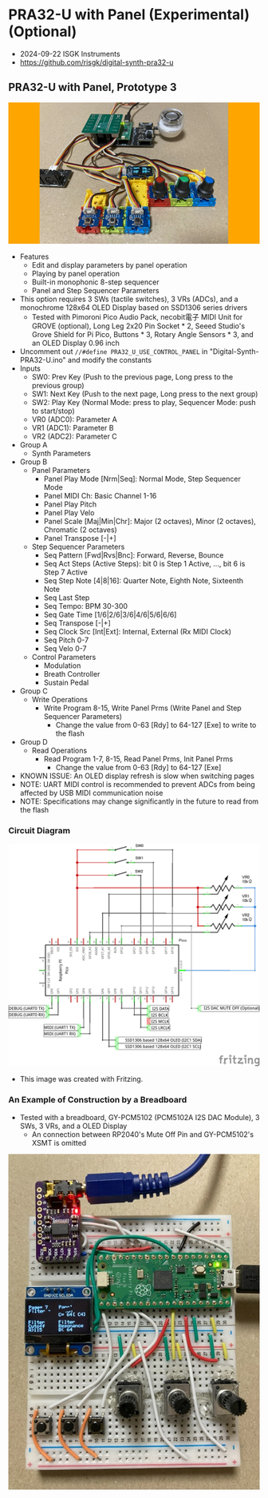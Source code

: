 # PRA32-U with Panel (Experimental) (Optional)

- 2024-09-22 ISGK Instruments
- <https://github.com/risgk/digital-synth-pra32-u>


## PRA32-U with Panel, Prototype 3

![PRA32-U with Panel (Grove System)](./pra32-u-with-panel-grove-system.jpg)

- Features
    - Edit and display parameters by panel operation
    - Playing by panel operation
    - Built-in monophonic 8-step sequencer
    - Panel and Step Sequencer Parameters
- This option requires 3 SWs (tactile switches), 3 VRs (ADCs), and a monochrome 128x64 OLED Display based on SSD1306 series drivers
    - Tested with Pimoroni Pico Audio Pack, necobit電子 MIDI Unit for GROVE (optional), Long Leg 2x20 Pin Socket * 2, Seeed Studio's Grove Shield for Pi Pico, Buttons * 3, Rotary Angle Sensors * 3, and an OLED Display 0.96 inch
- Uncomment out `//#define PRA32_U_USE_CONTROL_PANEL` in "Digital-Synth-PRA32-U.ino" and modify the constants
- Inputs
    - SW0: Prev Key (Push to the previous page, Long press to the previous group)
    - SW1: Next Key (Push to the next page, Long press to the next group)
    - SW2: Play Key (Normal Mode: press to play, Sequencer Mode: push to start/stop)
    - VR0 (ADC0): Parameter A
    - VR1 (ADC1): Parameter B
    - VR2 (ADC2): Parameter C
- Group A
    - Synth Parameters
- Group B
    - Panel Parameters
        - Panel Play Mode [Nrm|Seq]: Normal Mode, Step Sequencer Mode
        - Panel MIDI Ch: Basic Channel 1-16
        - Panel Play Pitch
        - Panel Play Velo
        - Panel Scale [Maj|Min|Chr]: Major (2 octaves), Minor (2 octaves), Chromatic (2 octaves)
        - Panel Transpose [-|+]
    - Step Sequencer Parameters
        - Seq Pattern [Fwd|Rvs|Bnc]: Forward, Reverse, Bounce
        - Seq Act Steps (Active Steps): bit 0 is Step 1 Active, ..., bit 6 is Step 7 Active
        - Seq Step Note [4|8|16]: Quarter Note, Eighth Note, Sixteenth Note
        - Seq Last Step
        - Seq Tempo: BPM 30-300
        - Seq Gate Time [1/6|2/6|3/6|4/6|5/6|6/6]
        - Seq Transpose [-|+]
        - Seq Clock Src [Int|Ext]: Internal, External (Rx MIDI Clock)
        - Seq Pitch 0-7
        - Seq Velo 0-7
    - Control Parameters
        - Modulation
        - Breath Controller
        - Sustain Pedal
- Group C
    - Write Operations
        - Write Program 8-15, Write Panel Prms (Write Panel and Step Sequencer Parameters)
            - Change the value from 0-63 [Rdy] to 64-127 [Exe] to write to the flash
- Group D
    - Read Operations
        - Read Program 1-7, 8-15, Read Panel Prms, Init Panel Prms
            - Change the value from 0-63 [Rdy] to 64-127 [Exe]
- KNOWN ISSUE: An OLED display refresh is slow when switching pages
- NOTE: UART MIDI control is recommended to prevent ADCs from being affected by USB MIDI communication noise
- NOTE: Specifications may change significantly in the future to read from the flash


### Circuit Diagram

![Circuit Diagram](./pra32-u-with-panel-circuit-diagram.png)

- This image was created with Fritzing.


### An Example of Construction by a Breadboard

- Tested with a breadboard, GY-PCM5102 (PCM5102A I2S DAC Module), 3 SWs, 3 VRs, and a OLED Display
    - An connection between RP2040's Mute Off Pin and GY-PCM5102's XSMT is omitted

![PRA32-U with Panel (Bread Board)](./pra32-u-with-panel-breadboard.jpg)
